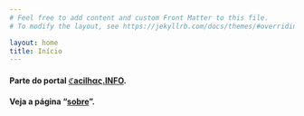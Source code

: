 ```yaml
---
# Feel free to add content and custom Front Matter to this file.
# To modify the layout, see https://jekyllrb.com/docs/themes/#overriding-theme-defaults

layout: home
title: Início
---
```


#### Parte do portal [ℭacilhας.INFO](https://cacilhas.info/).

#### Veja a página “[sobre](/about)”.
